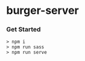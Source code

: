 burger-server
============

### Get Started

```terminal
> npm i
> npm run sass
> npm run serve
```
